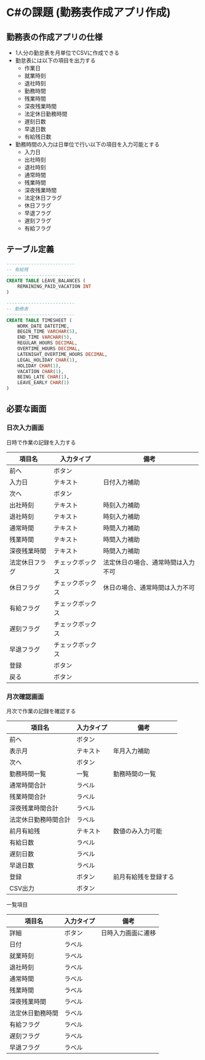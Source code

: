 # C#の課題 (勤務表作成アプリ作成)

## 勤務表の作成アプリの仕様

- 1人分の勤怠表を月単位でCSVに作成できる
- 勤怠表には以下の項目を出力する
  - 作業日
  - 就業時刻
  - 退社時刻
  - 勤務時間
  - 残業時間
  - 深夜残業時間
  - 法定休日勤務時間
  - 遅刻日数
  - 早退日数
  - 有給残日数
- 勤務時間の入力は日単位で行い以下の項目を入力可能とする
  - 入力日
  - 出社時刻
  - 退社時刻
  - 通常時間
  - 残業時間
  - 深夜残業時間
  - 法定休日フラグ
  - 休日フラグ
  - 早退フラグ
  - 遅刻フラグ
  - 有給フラグ

## テーブル定義

```sql
-------------------------
-- 有給残
-------------------------
CREATE TABLE LEAVE_BALANCES (
    REMAINING_PAID_VACATION INT
)
```

```sql
-------------------------
-- 勤務表
-------------------------
CREATE TABLE TIMESHEET (
    WORK_DATE DATETIME,
    BEGIN_TIME VARCHAR(5),
    END_TIME VARCHAR(5),
    REGULAR_HOURS DECIMAL,
    OVERTIME_HOURS DECIMAL,
    LATENIGHT_OVERTIME_HOURS DECIMAL,
    LEGAL_HOLIDAY CHAR(1),
    HOLIDAY CHAR(1),
    VACATION CHAR(1),
    BEING_LATE CHAR(1),
    LEAVE_EARLY CHAR(1)
)
```
## 必要な画面

### 日次入力画面

日時で作業の記録を入力する

|項目名|入力タイプ|備考|
|----|----|----|
|前へ|ボタン||
|入力日|テキスト|日付入力補助|
|次へ|ボタン||
|出社時刻|テキスト|時刻入力補助|
|退社時刻|テキスト|時刻入力補助|
|通常時間|テキスト|時間入力補助|
|残業時間|テキスト|時間入力補助|
|深夜残業時間|テキスト|時間入力補助|
|法定休日フラグ|チェックボックス|法定休日の場合、通常時間は入力不可|
|休日フラグ|チェックボックス|休日の場合、通常時間は入力不可|
|有給フラグ|チェックボックス||
|遅刻フラグ|チェックボックス||
|早退フラグ|チェックボックス||
|登録|ボタン||
|戻る|ボタン||

### 月次確認画面

月次で作業の記録を確認する

|項目名|入力タイプ|備考|
|----|----|----|
|前へ|ボタン||
|表示月|テキスト|年月入力補助|
|次へ|ボタン||
|勤務時間一覧|一覧|勤務時間の一覧|
|通常時間合計|ラベル||
|残業時間合計|ラベル||
|深夜残業時間合計|ラベル||
|法定休日勤務時間合計|ラベル||
|前月有給残|テキスト|数値のみ入力可能|
|有給日数|ラベル||
|遅刻日数|ラベル||
|早退日数|ラベル||
|登録|ボタン|前月有給残を登録する|
|CSV出力|ボタン||

一覧項目

|項目名|入力タイプ|備考|
|----|----|----|
|詳細|ボタン|日時入力画面に遷移|
|日付|ラベル||
|就業時刻|ラベル||
|退社時刻|ラベル||
|通常時間|ラベル||
|残業時間|ラベル||
|深夜残業時間|ラベル||
|法定休日勤務時間|ラベル||
|有給フラグ|ラベル||
|遅刻フラグ|ラベル||
|早退フラグ|ラベル||
